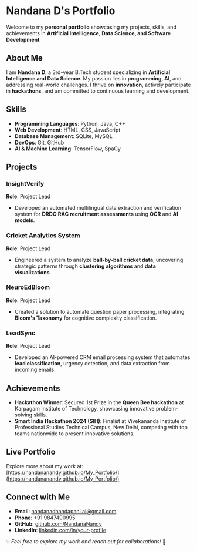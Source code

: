 #  Nandana D's Portfolio

Welcome to my **personal portfolio** showcasing my projects, skills, and achievements in **Artificial Intelligence, Data Science, and Software Development**.

##  About Me
I am **Nandana D**, a 3rd-year B.Tech student specializing in **Artificial Intelligence and Data Science**. My passion lies in **programming, AI**, and addressing real-world challenges. I thrive on **innovation**, actively participate in **hackathons**, and am committed to continuous learning and development.

##  Skills

- **Programming Languages**: Python, Java, C++
- **Web Development**: HTML, CSS, JavaScript
- **Database Management**: SQLite, MySQL
- **DevOps**: Git, GitHub
- **AI & Machine Learning**: TensorFlow, SpaCy

##  Projects

###  InsightVerify
**Role**: Project Lead
- Developed an automated multilingual data extraction and verification system for **DRDO RAC recruitment assessments** using **OCR** and **AI models**.

###  Cricket Analytics System
**Role**: Project Lead
- Engineered a system to analyze **ball-by-ball cricket data**, uncovering strategic patterns through **clustering algorithms** and **data visualizations**.

###  NeuroEdBloom
**Role**: Project Lead
- Created a solution to automate question paper processing, integrating **Bloom's Taxonomy** for cognitive complexity classification.

###  LeadSync
**Role**: Project Lead
- Developed an AI-powered CRM email processing system that automates **lead classification**, urgency detection, and data extraction from incoming emails.

##  Achievements

- **Hackathon Winner**: Secured 1st Prize in the **Queen Bee hackathon** at Karpagam Institute of Technology, showcasing innovative problem-solving skills.
- **Smart India Hackathon 2024 (SIH)**: Finalist at Vivekananda Institute of Professional Studies Technical Campus, New Delhi, competing with top teams nationwide to present innovative solutions.

##  Live Portfolio
Explore more about my work at: [https://nandananandy.github.io/My_Portfolio/](https://nandananandy.github.io/My_Portfolio/)

##  Connect with Me
- **Email**: [nandanadhandapani.ai@gmail.com](mailto:nandanadhandapani.ai@gmail.com)
- **Phone**: +91 9847490995
- **GitHub**: [github.com/NandanaNandy](https://github.com/NandanaNandy)
- **LinkedIn**: [linkedin.com/in/your-profile](#)

💡 *Feel free to explore my work and reach out for collaborations!* 🚀
